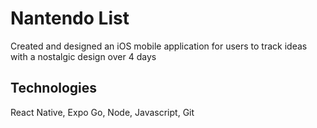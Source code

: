 # Nantendo List
 Created and designed an iOS mobile application for users to track ideas with a nostalgic design over 4 days
## Technologies
React Native, Expo Go, Node, Javascript, Git
